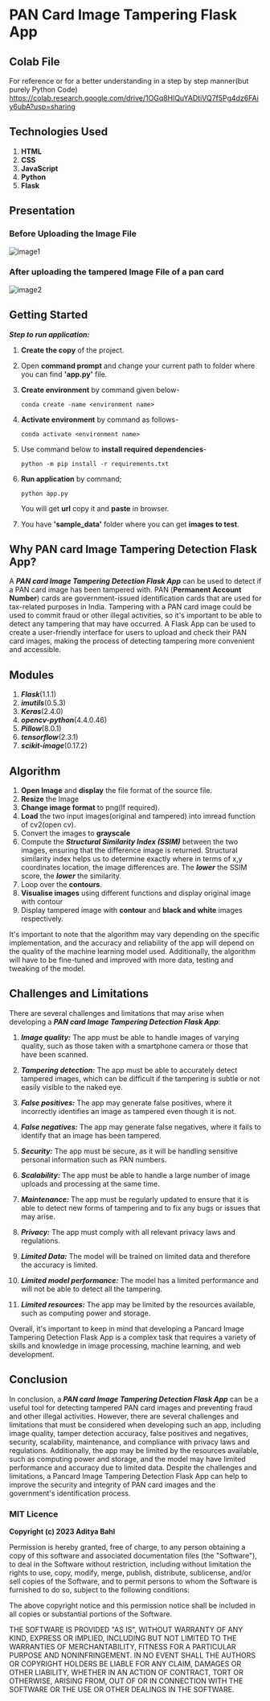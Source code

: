 # PAN Card Image Tampering Flask App

## Colab File

For reference or for a better understanding in a step by step manner(but purely Python Code)
https://colab.research.google.com/drive/1OGq8HlQuYADtiVQ7f5Pg4dz6FAiy6ubA?usp=sharing

## Technologies Used

1. **HTML**
2. **CSS**
3. **JavaScript**
4. **Python**
5. **Flask**

## Presentation

### Before Uploading the Image File

![image1](https://user-images.githubusercontent.com/90335449/213002624-8a2c29a2-3a85-4dd6-96ba-e5438c4885e0.png)

### After uploading the tampered Image File of a pan card

![image2](https://user-images.githubusercontent.com/90335449/213002650-f02177f9-7c09-43a3-a840-b4f0e83386f1.png)

## Getting Started

**_Step to run application:_**

1. **Create the copy** of the project.
2. Open **command prompt** and change your current path to folder where you can find **'app.py'** file.
3. **Create environment** by command given below-

   ```
   conda create -name <environment name>
   ```

4. **Activate environment** by command as follows-
   ```
   conda activate <environment name>
   ```
5. Use command below to **install required dependencies**-
   ```
   python -m pip install -r requirements.txt
   ```
6. **Run application** by command;
   ```
   python app.py
   ```
   You will get **url** copy it and **paste** in browser.
7. You have **'sample_data'** folder where you can get **images to test**.

## Why PAN card Image Tampering Detection Flask App?

A **_PAN card Image Tampering Detection Flask App_** can be used to detect if a PAN card image has been tampered with. PAN (**Permanent Account Number**) cards are government-issued identification cards that are used for tax-related purposes in India. Tampering with a PAN card image could be used to commit fraud or other illegal activities, so it's important to be able to detect any tampering that may have occurred. A Flask App can be used to create a user-friendly interface for users to upload and check their PAN card images, making the process of detecting tampering more convenient and accessible.

## Modules

1. **_Flask_**(1.1.1)
2. **_imutils_**(0.5.3)
3. **_Keras_**(2.4.0)
4. **_opencv-python_**(4.4.0.46)
5. **_Pillow_**(8.0.1)
6. **_tensorflow_**(2.3.1)
7. **_scikit-image_**(0.17.2)

## Algorithm

1. **Open Image** and **display** the file format of the source file.
2. **Resize** the Image
3. **Change image format** to png(If required).
4. **Load** the two input images(original and tampered) into imread function of cv2(open cv).
5. Convert the images to **grayscale**
6. Compute the **_Structural Similarity Index (SSIM)_** between the two images, ensuring that the difference image is returned. Structural similarity index helps us to determine exactly where in terms of x,y coordinates location, the image differences are. The **_lower_** the SSIM score, the **_lower_** the similarity.
7. Loop over the **contours**.
8. **Visualise images** using different functions and display original image with contour
9. Display tampered image with **contour** and **black and white** images respectively.

It's important to note that the algorithm may vary depending on the specific implementation, and the accuracy and reliability of the app will depend on the quality of the machine learning model used. Additionally, the algorithm will have to be fine-tuned and improved with more data, testing and tweaking of the model.

## Challenges and Limitations

There are several challenges and limitations that may arise when developing a **_PAN card Image Tampering Detection Flask App_**:

1. **_Image quality:_** The app must be able to handle images of varying quality, such as those taken with a smartphone camera or those that have been scanned.

2. **_Tampering detection:_** The app must be able to accurately detect tampered images, which can be difficult if the tampering is subtle or not easily visible to the naked eye.

3. **_False positives:_** The app may generate false positives, where it incorrectly identifies an image as tampered even though it is not.

4. **_False negatives:_** The app may generate false negatives, where it fails to identify that an image has been tampered.

5. **_Security:_** The app must be secure, as it will be handling sensitive personal information such as PAN numbers.

6. **_Scalability:_** The app must be able to handle a large number of image uploads and processing at the same time.

7. **_Maintenance:_** The app must be regularly updated to ensure that it is able to detect new forms of tampering and to fix any bugs or issues that may arise.

8. **_Privacy:_** The app must comply with all relevant privacy laws and regulations.

9. **_Limited Data:_** The model will be trained on limited data and therefore the accuracy is limited.

10. **_Limited model performance:_** The model has a limited performance and will not be able to detect all the tampering.

11. **_Limited resources:_** The app may be limited by the resources available, such as computing power and storage.

Overall, it's important to keep in mind that developing a Pancard Image Tampering Detection Flask App is a complex task that requires a variety of skills and knowledge in image processing, machine learning, and web development.

## Conclusion

In conclusion, a **_PAN card Image Tampering Detection Flask App_** can be a useful tool for detecting tampered PAN card images and preventing fraud and other illegal activities. However, there are several challenges and limitations that must be considered when developing such an app, including image quality, tamper detection accuracy, false positives and negatives, security, scalability, maintenance, and compliance with privacy laws and regulations. Additionally, the app may be limited by the resources available, such as computing power and storage, and the model may have limited performance and accuracy due to limited data. Despite the challenges and limitations, a Pancard Image Tampering Detection Flask App can help to improve the security and integrity of PAN card images and the government's identification process.

### MIT Licence

**Copyright (c) 2023 Aditya Bahl**

Permission is hereby granted, free of charge, to any person obtaining a copy of this software and associated documentation files (the "Software"), to deal in the Software without restriction, including without limitation the rights to use, copy, modify, merge, publish, distribute, sublicense, and/or sell copies of the Software, and to permit persons to whom the Software is furnished to do so, subject to the following conditions:

The above copyright notice and this permission notice shall be included in all copies or substantial portions of the Software.

THE SOFTWARE IS PROVIDED "AS IS", WITHOUT WARRANTY OF ANY KIND, EXPRESS OR IMPLIED, INCLUDING BUT NOT LIMITED TO THE WARRANTIES OF MERCHANTABILITY, FITNESS FOR A PARTICULAR PURPOSE AND NONINFRINGEMENT. IN NO EVENT SHALL THE AUTHORS OR COPYRIGHT HOLDERS BE LIABLE FOR ANY CLAIM, DAMAGES OR OTHER LIABILITY, WHETHER IN AN ACTION OF CONTRACT, TORT OR OTHERWISE, ARISING FROM, OUT OF OR IN CONNECTION WITH THE SOFTWARE OR THE USE OR OTHER DEALINGS IN THE SOFTWARE.
